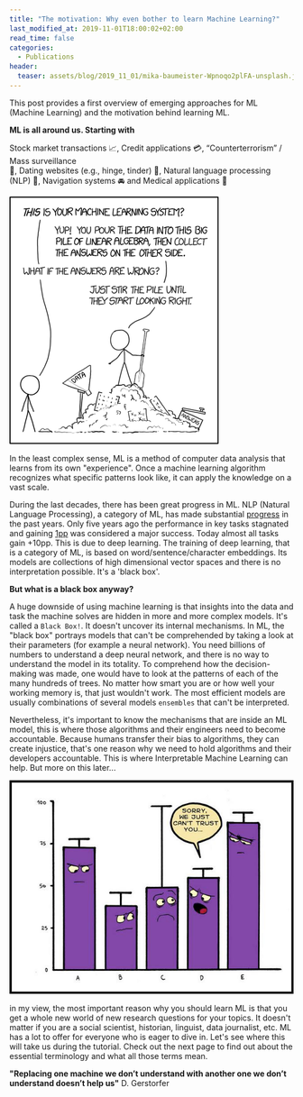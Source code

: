```yaml
---
title: "The motivation: Why even bother to learn Machine Learning?"
last_modified_at: 2019-11-01T18:00:02+02:00
read_time: false
categories:
  - Publications
header:
  teaser: assets/blog/2019_11_01/mika-baumeister-Wpnoqo2plFA-unsplash.jpg
---
```



This post provides a first overview of emerging approaches for ML (Machine Learning) and the motivation behind learning ML.


**ML is all around us. Starting with**

Stock market transactions :chart_with_upwards_trend:, Credit applications :credit_card:, “Counterterrorism” / Mass surveillance  
:mag_right:, Dating websites (e.g., hinge, tinder) :couple_with_heart:, Natural language processing (NLP) :speech_balloon:, Navigation systems :oncoming_automobile: and Medical applications :pill: 

![Machine Learning](https://github.com/nashtash/learn_ml/blob/master/assets/blog/2019_11_01/5Q5OC.png)

In the least complex sense, ML is a method of computer data analysis that learns from its own "experience". Once a machine learning algorithm recognizes what specific patterns look like, it can apply the knowledge on a vast scale.

During the last decades, there has been great progress in ML. NLP (Natural Language Processing), a category of ML, has made substantial [progress](https://ruder.io/tracking-progress-nlp/) in the past years.
Only five years ago the performance in key tasks stagnated and gaining [1pp](https://en.wikipedia.org/wiki/PP_(complexity)) was considered a major success. Today almost all tasks gain +10pp. This is due to deep learning. The training of deep learning, that is a category of ML, is based on word/sentence/character embeddings. Its models are collections of high dimensional vector spaces and there is no interpretation possible. It's a 'black box'.

**But what is a black box anyway?** 

A huge downside of using machine learning is that insights into the data and task the machine solves are hidden in more and more complex models. It's called a `Black Box!`. It doesn't uncover its internal mechanisms. In ML, the "black box" portrays models that can't be comprehended by taking a look at their parameters (for example a neural network). You need billions of numbers to understand a deep neural network, and there is no way to understand the model in its totality.
To comprehend how the decision-making was made, one would have to look at the patterns of each of the many hundreds of trees. No matter how smart you are or how well your working memory is, that just wouldn't work. The most efficient models are usually combinations of several models `ensembles` that can't be interpreted.

Nevertheless, it's important to know the mechanisms that are inside an ML model, this is where those algorithms and their engineers need to become accountable. Because humans transfer their bias to algorithms, they can create injustice, that's one reason why we need to hold algorithms and their developers accountable. This is where Interpretable Machine Learning can help. But more on this later...

![The Black Box](https://github.com/nashtash/learn_ml/blob/master/assets/blog/2019_11_01/P1WaO.png)

in my view, the most important reason why you should learn ML is that you get a whole new world of new research questions for your topics. It doesn't matter if you are a social scientist, historian, linguist, data journalist, etc. ML has a lot to offer for everyone who is eager to dive in. Let's see where this will take us during the tutorial.
Check out the next page to find out about the essential terminology and what all those terms mean.

**"Replacing one machine we don’t understand with another one we don’t understand doesn’t help us"**
D. Gerstorfer

